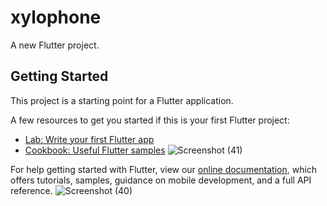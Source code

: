 # xylophone

A new Flutter project.

## Getting Started

This project is a starting point for a Flutter application.

A few resources to get you started if this is your first Flutter project:

- [Lab: Write your first Flutter app](https://flutter.dev/docs/get-started/codelab)
- [Cookbook: Useful Flutter samples](https://flutter.dev/docs/cookbook)
![Screenshot (41)](https://user-images.githubusercontent.com/68770090/139002134-574a34a5-af48-44fe-8652-32fa78295e6d.png)

For help getting started with Flutter, view our
[online documentation](https://flutter.dev/docs), which offers tutorials,
samples, guidance on mobile development, and a full API reference.
![Screenshot (40)](https://user-images.githubusercontent.com/68770090/138873823-f3949f9c-4d90-482d-bdab-37ae5b23e32c.png)
